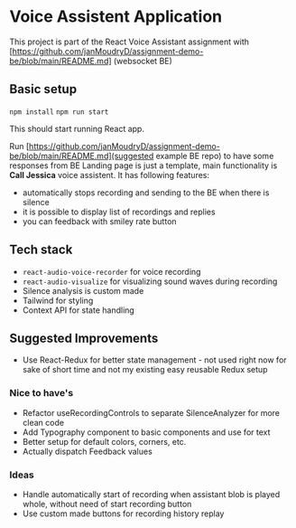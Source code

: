 # Voice Assistent Application

This project is part of the React Voice Assistant assignment with [https://github.com/janMoudryD/assignment-demo-be/blob/main/README.md] (websocket BE) 

## Basic setup
`npm install`
`npm run start`

This should start running React app.

Run [https://github.com/janMoudryD/assignment-demo-be/blob/main/README.md](suggested example BE repo) to have some responses from BE
Landing page is just a template, main functionality is **Call Jessica** voice assistent. It has following features:
- automatically stops recording and sending to the BE when there is silence
- it is possible to display list of recordings and replies
- you can feedback with smiley rate button

## Tech stack
- `react-audio-voice-recorder` for voice recording
- `react-audio-visualize` for visualizing sound waves during recording
- Silence analysis is custom made
- Tailwind for styling
- Context API for state handling

## Suggested Improvements

- Use React-Redux for better state management - not used right now for sake of short time and not my existing easy reusable Redux setup

### Nice to have's
- Refactor useRecordingControls to separate SilenceAnalyzer for more clean code
- Add Typography component to basic components and use for text
- Better setup for default colors, corners, etc.
- Actually dispatch Feedback values

### Ideas 
- Handle automatically start of recording when assistant blob is played whole, without need of start recording button
- Use custom made buttons for recording history replay

